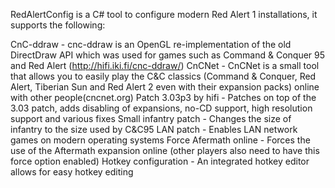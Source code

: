 RedAlertConfig is a C# tool to configure modern Red Alert 1 installations, it supports the following:

CnC-ddraw - cnc-ddraw is an OpenGL re-implementation of the old DirectDraw API which was used for games such as Command & Conquer 95 and Red Alert (http://hifi.iki.fi/cnc-ddraw/)
CnCNet - CnCNet is a small tool that allows you to easily play the C&C classics (Command & Conquer, Red Alert, Tiberian Sun and Red Alert 2 even with their expansion packs) online with other people(cncnet.org) 
Patch 3.03p3 by hifi - Patches on top of the 3.03 patch, adds disabling of expansions, no-CD support, high resolution support and various fixes
Small infantry patch - Changes the size of infantry to the size used by C&C95
LAN patch - Enables LAN network games on modern operating systems
Force Afermath online - Forces the use of the Aftermath expansion online (other players also need to have this force option enabled)
Hotkey configuration - An integrated hotkey editor allows for easy hotkey editing